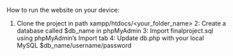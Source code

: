 How to run the website on your device:
1. Clone the project in path xampp/htdocs/<your_folder_name>
2: Create a database called $db_name in phpMyAdmin
3: Import finalproject.sql using phpMyAdmin’s Import tab
4: Update db.php with your local MySQL $db_name/username/password
